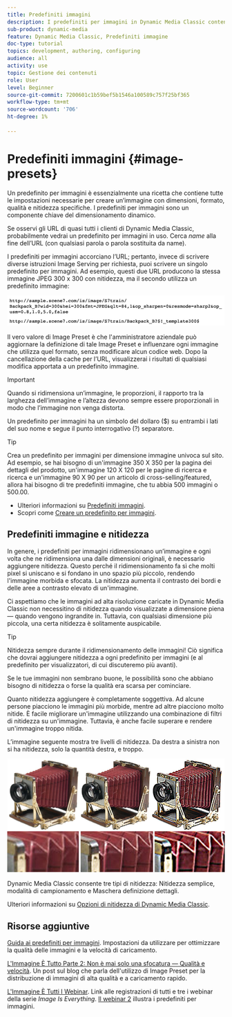 ```yaml
---
title: Predefiniti immagini
description: I predefiniti per immagini in Dynamic Media Classic contengono tutte le impostazioni necessarie per creare un’immagine con dimensioni, formato, qualità e nitidezza specifiche. I predefiniti per immagini sono un componente chiave del dimensionamento dinamico. Quando osservi un URL in Dynamic Media Classic, puoi facilmente vedere se è in uso un predefinito per immagini. Scopri i predefiniti per immagini, perché sono così utili e come crearne uno.
sub-product: dynamic-media
feature: Dynamic Media Classic, Predefiniti immagine
doc-type: tutorial
topics: development, authoring, configuring
audience: all
activity: use
topic: Gestione dei contenuti
role: User
level: Beginner
source-git-commit: 7200601c1b59bef5b1546a100589c757f25bf365
workflow-type: tm+mt
source-wordcount: '706'
ht-degree: 1%

---
```



# Predefiniti immagini {#image-presets}

Un predefinito per immagini è essenzialmente una ricetta che contiene tutte le impostazioni necessarie per creare un’immagine con dimensioni, formato, qualità e nitidezza specifiche. I predefiniti per immagini sono un componente chiave del dimensionamento dinamico.

Se osservi gli URL di quasi tutti i clienti di Dynamic Media Classic, probabilmente vedrai un predefinito per immagini in uso. Cerca $name$ alla fine dell’URL (con qualsiasi parola o parola sostituita da name).

I predefiniti per immagini accorciano l’URL; pertanto, invece di scrivere diverse istruzioni Image Serving per richiesta, puoi scrivere un singolo predefinito per immagini. Ad esempio, questi due URL producono la stessa immagine JPEG 300 x 300 con nitidezza, ma il secondo utilizza un predefinito immagine:

![immagine](assets/image-presets/image-preset-2.png)

Il vero valore di Image Preset è che l&#39;amministratore aziendale può aggiornare la definizione di tale Image Preset e influenzare ogni immagine che utilizza quel formato, senza modificare alcun codice web. Dopo la cancellazione della cache per l’URL, visualizzerai i risultati di qualsiasi modifica apportata a un predefinito immagine.

>[!IMPORTANT]
>
>Quando si ridimensiona un’immagine, le proporzioni, il rapporto tra la larghezza dell’immagine e l’altezza devono sempre essere proporzionali in modo che l’immagine non venga distorta.

Un predefinito per immagini ha un simbolo del dollaro ($) su entrambi i lati del suo nome e segue il punto interrogativo (?) separatore.

>[!TIP]
>
>Crea un predefinito per immagini per dimensione immagine univoca sul sito. Ad esempio, se hai bisogno di un&#39;immagine 350 X 350 per la pagina dei dettagli del prodotto, un&#39;immagine 120 X 120 per le pagine di ricerca e ricerca e un&#39;immagine 90 X 90 per un articolo di cross-selling/featured, allora hai bisogno di tre predefiniti immagine, che tu abbia 500 immagini o 500.00.

- Ulteriori informazioni su [Predefiniti immagini](https://experienceleague.adobe.com/docs/dynamic-media-classic/using/image-sizing/setting-image-presets.html).
- Scopri come [Creare un predefinito per immagini](https://experienceleague.adobe.com/docs/dynamic-media-classic/using/image-sizing/setting-image-presets.html#creating-an-image-preset).

## Predefiniti immagine e nitidezza

In genere, i predefiniti per immagini ridimensionano un’immagine e ogni volta che ne ridimensiona una dalle dimensioni originali, è necessario aggiungere nitidezza. Questo perché il ridimensionamento fa sì che molti pixel si uniscano e si fondano in uno spazio più piccolo, rendendo l&#39;immagine morbida e sfocata. La nitidezza aumenta il contrasto dei bordi e delle aree a contrasto elevato di un&#39;immagine.

Ci aspettiamo che le immagini ad alta risoluzione caricate in Dynamic Media Classic non necessitino di nitidezza quando visualizzate a dimensione piena — quando vengono ingrandite in. Tuttavia, con qualsiasi dimensione più piccola, una certa nitidezza è solitamente auspicabile.

>[!TIP]
>
>Nitidezza sempre durante il ridimensionamento delle immagini! Ciò significa che dovrai aggiungere nitidezza a ogni predefinito per immagini (e al predefinito per visualizzatori, di cui discuteremo più avanti).
>
>Se le tue immagini non sembrano buone, le possibilità sono che abbiano bisogno di nitidezza o forse la qualità era scarsa per cominciare.

Quanto nitidezza aggiungere è completamente soggettiva. Ad alcune persone piacciono le immagini più morbide, mentre ad altre piacciono molto nitide. È facile migliorare un&#39;immagine utilizzando una combinazione di filtri di nitidezza su un&#39;immagine. Tuttavia, è anche facile superare e rendere un&#39;immagine troppo nitida.

L’immagine seguente mostra tre livelli di nitidezza. Da destra a sinistra non si ha nitidezza, solo la quantità destra, e troppo.

![immagine](assets/image-presets/image-presets-1.jpg)

Dynamic Media Classic consente tre tipi di nitidezza: Nitidezza semplice, modalità di campionamento e Maschera definizione dettagli.

Ulteriori informazioni su [Opzioni di nitidezza di Dynamic Media Classic](https://experienceleague.adobe.com/docs/dynamic-media-classic/using/master-files/sharpening-image.html#sharpening_an_image).

## Risorse aggiuntive

[Guida ai predefiniti per immagini](https://www.adobe.com/content/dam/www/us/en/experience-manager/pdfs/dynamic-media-image-preset-guide.pdf). Impostazioni da utilizzare per ottimizzare la qualità delle immagini e la velocità di caricamento.

[L&#39;Immagine È Tutto Parte 2: Non è mai solo una sfocatura — Qualità e velocità](https://theblog.adobe.com/image-is-everything-part-2-its-never-just-a-blur-quality-versus-speed/). Un post sul blog che parla dell&#39;utilizzo di Image Preset per la distribuzione di immagini di alta qualità e a caricamento rapido.

[L&#39;Immagine È Tutti I Webinar](https://dynamicmediaseries2019.enterprise.adobeevents.com/). Link alle registrazioni di tutti e tre i webinar della serie _Image Is Everything_. [Il webinar 2](https://seminars.adobeconnect.com/p6lqaotpjnd3) illustra i predefiniti per immagini.
